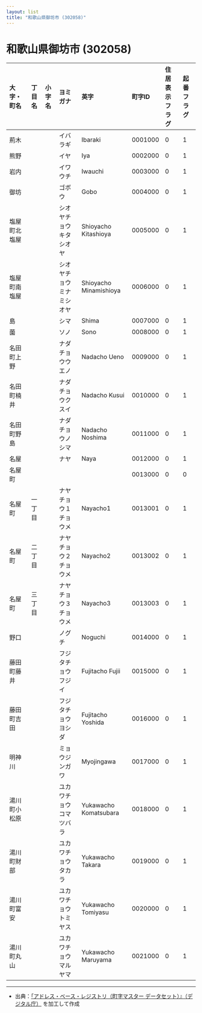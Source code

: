 ```yaml
---
layout: list
title: "和歌山県御坊市 (302058)"
---
```


# 和歌山県御坊市 (302058)

| 大字・町名 | 丁目名 | 小字名 | ヨミガナ | 英字 | 町字ID | 住居表示フラグ | 起番フラグ |
|:---|:---|:---|:---|:---|:---|:---|:---|
| 荊木 |  |  | イバラギ | Ibaraki | 0001000 | 0 | 1 |
| 熊野 |  |  | イヤ | Iya | 0002000 | 0 | 1 |
| 岩内 |  |  | イワウチ | Iwauchi | 0003000 | 0 | 1 |
| 御坊 |  |  | ゴボウ | Gobo | 0004000 | 0 | 1 |
| 塩屋町北塩屋 |  |  | シオヤチョウキタシオヤ | Shioyacho Kitashioya | 0005000 | 0 | 1 |
| 塩屋町南塩屋 |  |  | シオヤチョウミナミシオヤ | Shioyacho Minamishioya | 0006000 | 0 | 1 |
| 島 |  |  | シマ | Shima | 0007000 | 0 | 1 |
| 薗 |  |  | ソノ | Sono | 0008000 | 0 | 1 |
| 名田町上野 |  |  | ナダチョウウエノ | Nadacho Ueno | 0009000 | 0 | 1 |
| 名田町楠井 |  |  | ナダチョウクスイ | Nadacho Kusui | 0010000 | 0 | 1 |
| 名田町野島 |  |  | ナダチョウノシマ | Nadacho Noshima | 0011000 | 0 | 1 |
| 名屋 |  |  | ナヤ | Naya | 0012000 | 0 | 1 |
| 名屋町 |  |  |  |  | 0013000 | 0 | 0 |
| 名屋町 | 一丁目 |  | ナヤチョウ１チョウメ | Nayacho1 | 0013001 | 0 | 1 |
| 名屋町 | 二丁目 |  | ナヤチョウ２チョウメ | Nayacho2 | 0013002 | 0 | 1 |
| 名屋町 | 三丁目 |  | ナヤチョウ３チョウメ | Nayacho3 | 0013003 | 0 | 1 |
| 野口 |  |  | ノグチ | Noguchi | 0014000 | 0 | 1 |
| 藤田町藤井 |  |  | フジタチョウフジイ | Fujitacho Fujii | 0015000 | 0 | 1 |
| 藤田町吉田 |  |  | フジタチョウヨシダ | Fujitacho Yoshida | 0016000 | 0 | 1 |
| 明神川 |  |  | ミョウジンガワ | Myojingawa | 0017000 | 0 | 1 |
| 湯川町小松原 |  |  | ユカワチョウコマツバラ | Yukawacho Komatsubara | 0018000 | 0 | 1 |
| 湯川町財部 |  |  | ユカワチョウタカラ | Yukawacho Takara | 0019000 | 0 | 1 |
| 湯川町富安 |  |  | ユカワチョウトミヤス | Yukawacho Tomiyasu | 0020000 | 0 | 1 |
| 湯川町丸山 |  |  | ユカワチョウマルヤマ | Yukawacho Maruyama | 0021000 | 0 | 1 |

---

- 出典：[「アドレス・ベース・レジストリ（町字マスター データセット）』（デジタル庁）](https://www.digital.go.jp/policies/base_registry_address/) を加工して作成